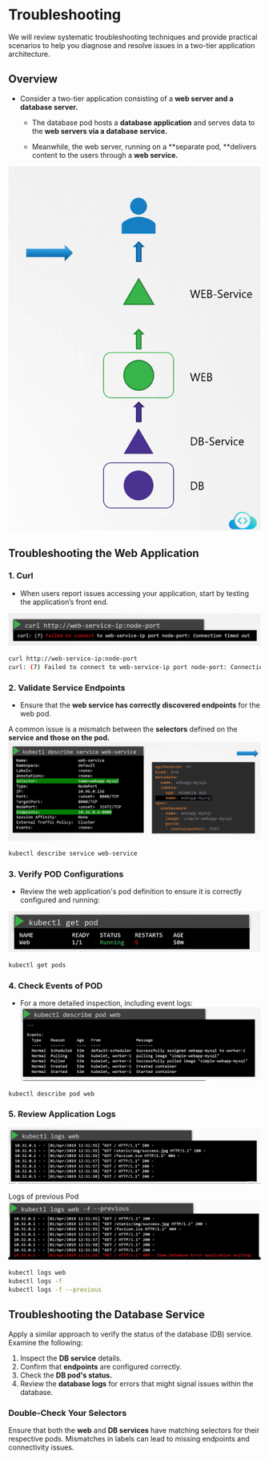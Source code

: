# Troubleshooting
We will review systematic troubleshooting techniques and provide practical scenarios to help you diagnose and resolve issues in a two-tier application architecture.


## Overview
-   Consider a two-tier application consisting of a **web server and a database server.**

    -   The database pod hosts a **database application** and serves data to the **web servers via a database service.**

    -   Meanwhile, the web server, running on a **separate pod, **delivers content to the users through a **web service.**

![](../../images/kubernetes_troubleshooting1.png)

## Troubleshooting the Web Application
### 1. Curl
-   When users report issues accessing your application, start by testing the application’s front end.

![](../../images/kubernetes_troubleshooting2.png)

```bash
curl http://web-service-ip:node-port
curl: (7) Failed to connect to web-service-ip port node-port: Connection timed out
```


### 2. Validate Service Endpoints
-   Ensure that the **web service has correctly discovered endpoints** for the web pod.

A common issue is a mismatch between the **selectors** defined on the **service and those on the pod.**
![](../../images/kubernetes_troubleshooting3.png)

```bash
kubectl describe service web-service
```

### 3. Verify POD Configurations
-   Review the web application's pod definition to ensure it is correctly configured and running:

![](../../images/kubernetes_troubleshooting4.png)

```bash
kubectl get pods
```

### 4. Check Events of POD
-   For a more detailed inspection, including event logs:
![](../../images/kubernetes_troubleshooting5.png)

```bash
kubectl describe pod web
```

### 5. Review Application Logs
![](../../images/kubernetes_troubleshooting6.png)

Logs of previous Pod
![](../../images/kubernetes_troubleshooting7.png)

```bash
kubectl logs web
kubectl logs -f 
kubectl logs -f --previous
```

##  Troubleshooting the Database Service
Apply a similar approach to verify the status of the database (DB) service. Examine the following:

 1. Inspect the **DB service** details.
 2. Confirm that **endpoints** are configured correctly.
 3. Check the **DB pod's status.**
 4. Review the **database logs** for errors that might signal issues within the database.


 ### Double-Check Your Selectors

Ensure that both the **web** and **DB services** have matching selectors for their respective pods. Mismatches in labels can lead to missing endpoints and connectivity issues.